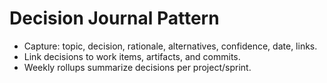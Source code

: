 # Decision Journal Pattern
- Capture: topic, decision, rationale, alternatives, confidence, date, links.
- Link decisions to work items, artifacts, and commits.
- Weekly rollups summarize decisions per project/sprint.
